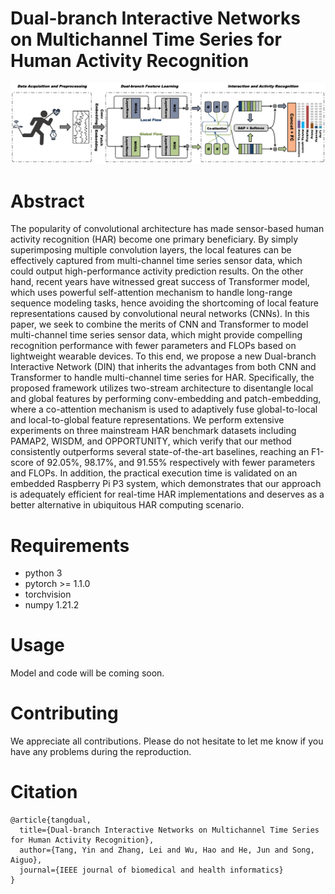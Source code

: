 # Dual-branch Interactive Networks on Multichannel Time Series for Human Activity Recognition
![Image text](https://github.com/yinntag/Dual-branch-Interactive-Networks-on-Multichannel-Time-Series/blob/main/Model/model.png)
# Abstract
  The popularity of convolutional architecture has made sensor-based human activity recognition (HAR) become one primary beneficiary. By simply superimposing multiple convolution layers, the local features can be effectively captured from multi-channel time series sensor data, which could output high-performance activity prediction results. On the other hand, recent years have witnessed great success of Transformer model, which uses powerful self-attention mechanism to handle long-range sequence modeling tasks, hence avoiding the shortcoming of local feature representations caused by convolutional neural networks (CNNs). In this paper, we seek to combine the merits of CNN and Transformer to model multi-channel time series sensor data, which might provide compelling recognition performance with fewer parameters and FLOPs based on lightweight wearable devices. To this end, we propose a new Dual-branch Interactive Network (DIN) that inherits the advantages from both CNN and Transformer to handle multi-channel time series for HAR. Specifically, the proposed framework utilizes two-stream architecture to disentangle local and global features by performing conv-embedding and patch-embedding, where a co-attention mechanism is used to adaptively fuse global-to-local and local-to-global feature representations. We perform extensive experiments on three mainstream HAR benchmark datasets including PAMAP2, WISDM, and OPPORTUNITY, which verify that our method consistently outperforms several state-of-the-art baselines, reaching an F1-score of 92.05%, 98.17%, and 91.55% respectively with fewer parameters and FLOPs. In addition, the practical execution time is validated on an embedded Raspberry Pi P3 system, which demonstrates that our approach is adequately efficient for real-time HAR implementations and deserves as a better alternative in ubiquitous HAR computing scenario.
# Requirements
- python 3
- pytorch >= 1.1.0
- torchvision
- numpy 1.21.2
# Usage
Model and code will be coming soon.
# Contributing
We appreciate all contributions. Please do not hesitate to let me know if you have any problems during the reproduction.

# Citation
```
@article{tangdual,
  title={Dual-branch Interactive Networks on Multichannel Time Series for Human Activity Recognition},
  author={Tang, Yin and Zhang, Lei and Wu, Hao and He, Jun and Song, Aiguo},
  journal={IEEE journal of biomedical and health informatics}
}
```


